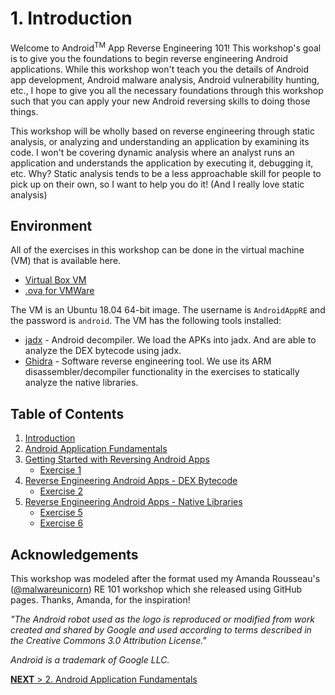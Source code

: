 # 1. Introduction
Welcome to Android<sup>TM</sup> App Reverse Engineering 101! This workshop's goal is to give you the foundations to begin reverse engineering Android applications. While this workshop won't teach you the details of Android app development, Android malware analysis, Android vulnerability hunting, etc., I hope to give you all the necessary foundations through this workshop such that you can apply your new Android reversing skills to doing those things.

This workshop will be wholly based on reverse engineering through static analysis, or analyzing and understanding an application by examining its code. I won't be covering dynamic analysis where an analyst runs an application and understands the application by executing it, debugging it, etc. Why? Static analysis tends to be a less approachable skill for people to pick up on their own, so I want to help you do it! (And I really love static analysis)

## Environment
All of the exercises in this workshop can be done in the virtual machine (VM) that is available here. 
* [Virtual Box VM](https://drive.google.com/file/d/16Bz75sQY1jnMooiJmsmqHcpQxLGbmmzT/view?usp=sharing)
* [.ova for VMWare](https://drive.google.com/file/d/1LcOLY7IGikfScxn55iOZv2gs4m0UZgL4/view?usp=sharing)

The VM is an Ubuntu 18.04 64-bit image. The username is `AndroidAppRE` and the password is `android`. The VM has the following tools installed:

* [jadx](https://github.com/skylot/jadx) - Android decompiler. We load the APKs into jadx. And are able to analyze the DEX bytecode using jadx.
* [Ghidra](https://ghidra-sre.org/) - Software reverse engineering tool. We use its ARM disassembler/decompiler functionality in the exercises to statically analyze the native libraries. 

## Table of Contents

1. [Introduction](#1-introduction)
1. [Android Application Fundamentals](app_fundamentals.html)
1. [Getting Started with Reversing Android Apps](reversing_intro.html)
    * [Exercise 1](reversing_intro.html#exercise-1---beginning-re-with-jadx)
1. [Reverse Engineering Android Apps - DEX Bytecode](reversing-dex.html)
	* [Exercise 2](reversing_dex.html#exercise-2---reverse-engineer-the-dex)
1. [Reverse Engineering Android Apps - Native Libraries](reversing_native_libs.html)
	* [Exercise 5](reversing_native_libs.html#exercise-5---find-the-address-of-the-native-function)
	* [Exercise 6](reversing_native_libs.html#exercise-6---find-and-reverse-the-native-function)

## Acknowledgements

This workshop was modeled after the format used my Amanda Rousseau's ([@malwareunicorn](https://twitter/com/malwareunicorn)) RE 101 workshop which she released using GitHub pages. Thanks, Amanda, for the inspiration!

_"The Android robot used as the logo is reproduced or modified from work created and shared by Google and used according to terms described in the Creative Commons 3.0 Attribution License."_

_Android is a trademark of Google LLC._

[**NEXT** > 2. Android Application Fundamentals](app_fundamentals.html)

